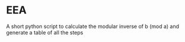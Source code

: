 # EEA
A short python script to calculate the modular inverse of b (mod a) and generate a table of all the steps
